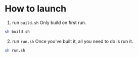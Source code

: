 # How to launch
1. run `build.sh` 
Only build on first run.
~~~bash
sh build.sh
~~~
2. run `run.sh` 
Once you've built it, all you need to do is run it.
~~~bash
sh run.sh
~~~

